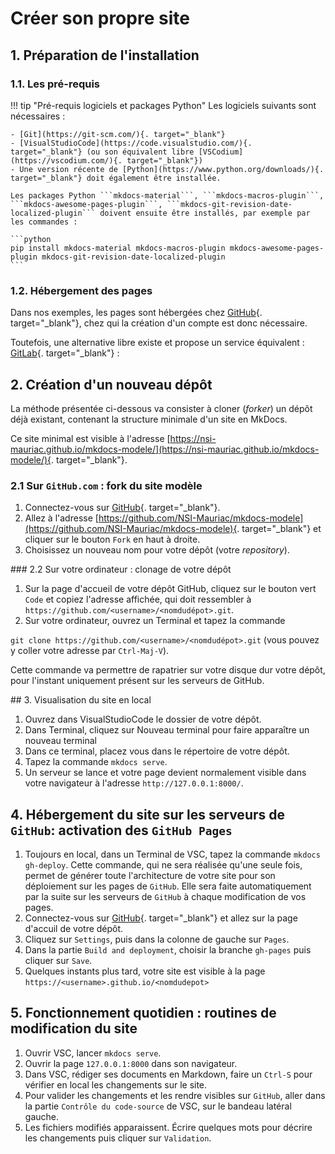 # Créer son propre site


## 1. Préparation de l'installation

### 1.1. Les pré-requis

!!! tip "Pré-requis logiciels et packages Python"
    Les logiciels suivants sont nécessaires :

    - [Git](https://git-scm.com/){. target="_blank"}
    - [VisualStudioCode](https://code.visualstudio.com/){. target="_blank"} (ou son équivalent libre [VSCodium](https://vscodium.com/){. target="_blank"})
    - Une version récente de [Python](https://www.python.org/downloads/){. target="_blank"} doit également être installée.

    Les packages Python ```mkdocs-material```, ```mkdocs-macros-plugin```, ```mkdocs-awesome-pages-plugin```, ```mkdocs-git-revision-date-localized-plugin``` doivent ensuite être installés, par exemple par les commandes :

    ```python
    pip install mkdocs-material mkdocs-macros-plugin mkdocs-awesome-pages-plugin mkdocs-git-revision-date-localized-plugin
    ```

### 1.2. Hébergement des pages

Dans nos exemples, les pages sont hébergées chez [GitHub](https://github.com/){. target="_blank"}, chez qui la création d'un compte est donc nécessaire. 

Toutefois, une alternative libre existe et propose un service équivalent : [GitLab](https://gitlab.com/gitlab-org/gitlab){. target="_blank"} : 


## 2. Création d'un nouveau dépôt

La méthode présentée ci-dessous va consister à cloner (*forker*) un dépôt déjà existant, contenant la structure minimale d'un site en MkDocs.

Ce site minimal est visible à l'adresse [https://nsi-mauriac.github.io/mkdocs-modele/](https://nsi-mauriac.github.io/mkdocs-modele/){. target="_blank"}.

### 2.1 Sur ```GitHub.com``` : fork du site modèle

1. Connectez-vous sur [GitHub](https://github.com/){. target="_blank"}.
2. Allez à l'adresse [https://github.com/NSI-Mauriac/mkdocs-modele](https://github.com/NSI-Mauriac/mkdocs-modele){. target="_blank"} et cliquer sur le bouton ```Fork``` en haut à droite.
3. Choisissez un nouveau nom pour votre dépôt (votre *repository*).

### 2.2 Sur votre ordinateur : clonage de votre dépôt

1. Sur la page d'accueil de votre dépôt GitHub, cliquez sur le bouton vert ```Code``` et copiez l'adresse affichée, qui doit ressembler à ```https://github.com/<username>/<nomdudépot>.git```. 
2. Sur votre ordinateur, ouvrez un Terminal et tapez la commande 

```git clone https://github.com/<username>/<nomdudépot>.git```  (vous pouvez y coller votre adresse par ```Ctrl-Maj-V```).

Cette commande va permettre de rapatrier sur votre disque dur votre dépôt, pour l'instant uniquement présent sur les serveurs de GitHub.


## 3. Visualisation du site en local

1. Ouvrez dans VisualStudioCode le dossier de votre dépôt.
2. Dans Terminal, cliquez sur Nouveau terminal pour faire apparaître un nouveau terminal
3. Dans ce terminal, placez vous dans le répertoire de votre dépôt.
4. Tapez la commande ```mkdocs serve```.
5. Un serveur se lance et votre page devient normalement visible dans votre navigateur à l'adresse ```http://127.0.0.1:8000/```.


## 4. Hébergement du site sur les serveurs de ```GitHub```: activation des ```GitHub Pages``` 

1. Toujours en local, dans un Terminal de VSC, tapez la commande ```mkdocs gh-deploy```. Cette commande, qui ne sera réalisée qu'une seule fois, permet de générer toute l'architecture de votre site pour son déploiement sur les pages de ```GitHub```. Elle sera faite automatiquement par la suite sur les serveurs de ```GitHub``` à chaque modification de vos pages.
2. Connectez-vous sur [GitHub](https://github.com/){. target="_blank"} et allez sur la page d'accuil de votre dépôt.
3. Cliquez sur ```Settings```, puis dans la colonne de gauche sur ```Pages```.
4. Dans la partie ```Build and deployment```, choisir la branche ```gh-pages``` puis cliquer sur ```Save```.
5. Quelques instants plus tard, votre site est visible à la page ```https://<username>.github.io/<nomdudepot>``` 


## 5. Fonctionnement quotidien : routines de modification du site

1. Ouvrir VSC, lancer ```mkdocs serve```.
2. Ouvrir la page ```127.0.0.1:8000``` dans son navigateur.
3. Dans VSC, rédiger ses documents en Markdown, faire un ```Ctrl-S``` pour vérifier en local les changements sur le site.
4. Pour valider les changements et les rendre visibles sur ```GitHub```, aller dans la partie ```Contrôle du code-source``` de VSC, sur le bandeau latéral gauche. 
5. Les fichiers modifiés apparaissent. Écrire quelques mots pour décrire les changements puis cliquer sur ```Validation```. 